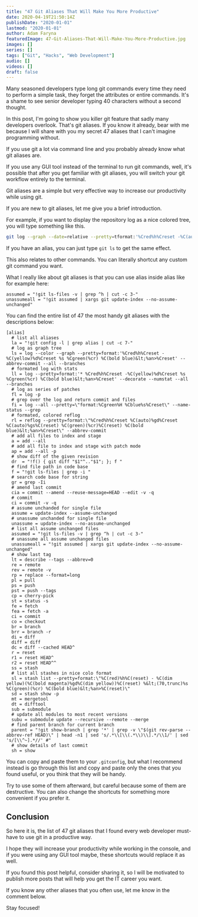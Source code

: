 ```yaml
---
title: "47 Git Aliases That Will Make You More Productive"
date: 2020-04-19T21:50:14Z
publishDate: "2020-01-01"
lastmod: "2020-01-01"
author: Adam Faryna
featuredImage: 47-Git-Aliases-That-Will-Make-You-More-Productive.jpg
images: []
series: []
tags: ["Git", "Hacks", "Web Development"]
audio: []
videos: []
draft: false
---
```


Many seasoned developers type long git commands every time they need to perform a simple task, they forget the attributes or entire commands. It's a shame to see senior developer typing 40 characters without a second thought.

In this post, I'm going to show you killer git feature that sadly many developers overlook. That's git aliases. If you know it already, bear with me because I will share with you my secret 47 aliases that I can't imagine programming without.

If you use git a lot via command line and you probably already know what git aliases are.

If you use any GUI tool instead of the terminal to run git commands, well, it's possible that after you get familiar with git aliases, you will switch your git workflow entirely to the terminal.

Git aliases are a simple but very effective way to increase our productivity while using git.

If you are new to git aliases, let me give you a brief introduction.

For example, if you want to display the repository log as a nice colored tree, you will type something like this.

```bash
git log --graph --date=relative --pretty=tformat:'%Cred%h%Creset -%C(auto)%d%Creset %s %Cgreen(%an %ad)%Creset'"
```

If you have an alias, you can just type `git ls` to get the same effect.

This also relates to other commands. You can literally shortcut any custom git command you want.

What I really like about git aliases is that you can use alias inside alias like for example here:

```gitconfig
assumed = "!git ls-files -v | grep ^h | cut -c 3-"
unassumeall = "!git assumed | xargs git update-index --no-assume-unchanged"
```

You can find the entire list of 47 the most handy git aliases with the descriptions below:

```gitconfig
[alias]
  # list all aliases
  la = "!git config -l | grep alias | cut -c 7-"
  # log as graph tree
  ls = log --color --graph --pretty=format:'%Cred%h%Creset -%C(yellow)%d%Creset %s %Cgreen(%cr) %C(bold blue)&lt;%an>%Creset' --abbrev-commit --all --branches
  # formated log with stats
  ll = log --pretty=format:'* %Cred%h%Creset -%C(yellow)%d%Creset %s %Cgreen(%cr) %C(bold blue)&lt;%an>%Creset' --decorate --numstat --all --branches
  # log as series of patches
  fl = log -p
  # grep over the log and return commit and files
  fi = log --all --pretty=\"format:%Cgreen%H %Cblue%s%Creset\" --name-status --grep
  # formated, colored reflog
  rl = reflog --pretty=format:\"%Cred%h%Creset %C(auto)%gd%Creset %C(auto)%gs%C(reset) %C(green)(%cr)%C(reset) %C(bold blue)&lt;%an>%Creset\" --abbrev-commit
  # add all files to index and stage
  a = add --all
  # add all file to index and stage with patch mode
  ap = add --all -p
  # show diff of the given revision
  dr  = "!f() { git diff "$1"^.."$1"; }; f "
  # find file path in code base
  f = "!git ls-files | grep -i "
  # search code base for string
  gr = grep -Ii
  # amend last commit
  cia = commit --amend --reuse-message=HEAD --edit -v -q
  # commit
  ci = commit -v -q
  # assume unchanded for single file
  assume = update-index --assume-unchanged
  # unassume unchanded for single file
  unassume = update-index --no-assume-unchanged
  # list all assume unchanged files
  assumed = "!git ls-files -v | grep ^h | cut -c 3-"
  # unassume all assume unchanged files
  unassumeall = "!git assumed | xargs git update-index --no-assume-unchanged"
  # show last tag
  lt = describe --tags --abbrev=0
  re = remote
  rev = remote -v
  rp = replace --format=long
  pl = pull
  ps = push
  pst = push --tags
  cp = cherry-pick
  st = status -s
  fe = fetch
  fea = fetch -a
  ci = commit
  co = checkout
  br = branch
  brr = branch -r
  di = diff
  diff = diff
  dc = diff --cached HEAD^
  r = reset
  r1 = reset HEAD^
  r2 = reset HEAD^^
  ss = stash
  # list all stashes in nice colo format
  sl = stash list --pretty=format:\"%C(red)%h%C(reset) - %C(dim yellow)(%C(bold magenta)%gd%C(dim yellow))%C(reset) %&lt;(70,trunc)%s %C(green)(%cr) %C(bold blue)&lt;%an>%C(reset)\"
  sd = stash show -p
  mt = mergetool
  dt = difftool
  sub = submodule
  # update all modules to most recent versions
  subu = submodule update --recursive --remote --merge
  # find parent branch for current branch
  parent = "!git show-branch | grep '*' | grep -v \"$(git rev-parse --abbrev-ref HEAD)\" | head -n1 | sed 's/.*\\[\\(.*\\)\\].*/\\1/' | sed 's/[\\^~].*//' #"
  # show details of last commit
  sh = show
```

You can copy and paste them to your `.gitconfig`, but what I recommend instead is go through this list and copy and paste only the ones that you found useful, or you think that they will be handy.

Try to use some of them afterward, but careful because some of them are destructive. You can also change the shortcuts for something more convenient if you prefer it.

## Conclusion

So here it is, the list of 47 git aliases that I found every web developer must-have to use git in a productive way.

I hope they will increase your productivity while working in the console, and if you were using any GUI tool maybe, these shortcuts would replace it as well.

If you found this post helpful, consider sharing it, so I will be motivated to publish more posts that will help you get the IT career you want.

If you know any other aliases that you often use, let me know in the comment below.

Stay focused!
